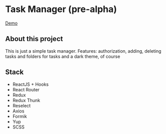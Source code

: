 # Task Manager (pre-alpha)

[Demo](https://labuzov.github.io/task-manager/)

## About this project
This is just a simple task manager. 
Features: authorization, adding, deleting tasks and folders for tasks and a dark theme, of course

## Stack

* ReactJS + Hooks
* React Router
* Redux
* Redux Thunk
* Reselect
* Axios
* Formik
* Yup
* SCSS
